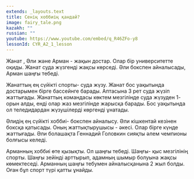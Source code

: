 ```yaml
---
extends: _layouts.text
title: Сенің хоббиің қандай?
image: fairy_tale.png
kazakh: ""
russian: ""
youtube: https://www.youtube.com/embed/q_R46ZFo-y8
lessonId: CYR_A2_1_lesson
---
```

Жанат , Әли  және Арман - жақын достар. Олар бір университетте оқиды. Жанат суда жүзгенді жақсы көрседі. Әли бокспен айналысады, Арман шаңғы тебеді. 

Жанаттың ең сүйікті спорты- суда жүзу. Жанат бос уақытында достарымен бірге бассейнге барады. Аптасына 3 рет суда жүзіп жаттығады. Жанаттың  командасы көктем мезгілінде суда жүзуден  1- орын алды, енді олар жаз мезгілінде жарысқа барады. Бос уақытында ол теледидардан жүзушілерді көргенді ұнатады.

Әлидің ең сүйікті хоббиі- бокcпен айналысу. Әли кішкентай кезінен боксқа қатысады. Оның жаттықтырушысы - әкесі. Олар бірге күнде жаттығады. Әли болашақта Геннадий Головкин сияқты әлем чемпионы болғысы келеді.

Арманның хоббиі өте қызықты. Ол шаңғы тебеді. Шаңғы- қыс мезгілінің спорты.  Шаңғы зейінді арттырып, адамның шымыр болуына жақсы көмектеседі. Арманның шаңғы тебумен айналысқанына 2 жыл болды. Оған бұл спорт түрі қатты ұнайды.
